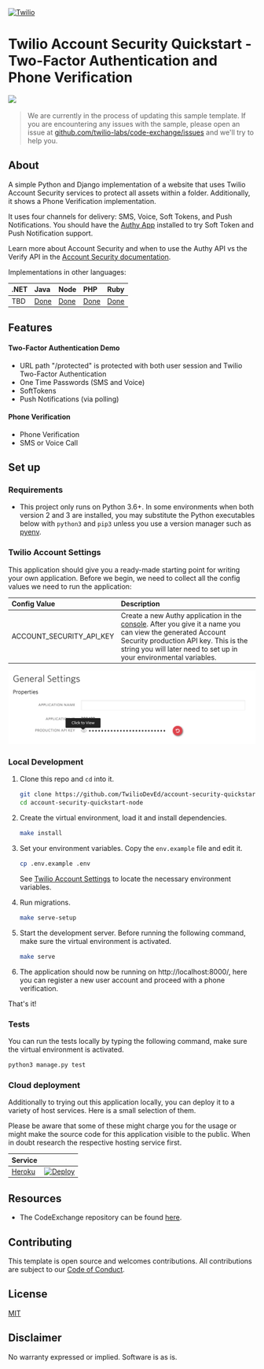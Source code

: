 <a href="https://www.twilio.com">
  <img src="https://static0.twilio.com/marketing/bundles/marketing/img/logos/wordmark-red.svg" alt="Twilio" width="250" />
</a>

# Twilio Account Security Quickstart - Two-Factor Authentication and Phone Verification

![](https://github.com/TwilioDevEd/account-security-quickstart-django/workflows/Django/badge.svg)

> We are currently in the process of updating this sample template. If you are encountering any issues with the sample, please open an issue at [github.com/twilio-labs/code-exchange/issues](https://github.com/twilio-labs/code-exchange/issues) and we'll try to help you.

## About

A simple Python and Django implementation of a website that uses Twilio Account Security services to protect all assets within a folder. Additionally, it shows a Phone Verification implementation.

It uses four channels for delivery: SMS, Voice, Soft Tokens, and Push Notifications. You should have the [Authy App](https://authy.com/download/) installed to try Soft Token and Push Notification support.

Learn more about Account Security and when to use the Authy API vs the Verify API in the [Account Security documentation](https://www.twilio.com/docs/verify/authy-vs-verify).

Implementations in other languages:

| .NET | Java | Node | PHP | Ruby |
| :--- | :--- | :----- | :-- | :--- |
| TBD | [Done](https://github.com/TwilioDevEd/account-security-quickstart-spring)  | [Done](https://github.com/TwilioDevEd/account-security-quickstart-node)  | [Done](https://github.com/TwilioDevEd/account-security-quickstart-php) | [Done](https://github.com/TwilioDevEd/account-security-quickstart-rails)  |

## Features

#### Two-Factor Authentication Demo
- URL path "/protected" is protected with both user session and Twilio Two-Factor Authentication
- One Time Passwords (SMS and Voice)
- SoftTokens
- Push Notifications (via polling)

#### Phone Verification
- Phone Verification
- SMS or Voice Call

## Set up

### Requirements
- This project only runs on Python 3.6+. In some environments when both version 2
and 3 are installed, you may substitute the Python executables below with
`python3` and `pip3` unless you use a version manager such as
[pyenv](https://github.com/pyenv/pyenv).

### Twilio Account Settings

This application should give you a ready-made starting point for writing your own application.
Before we begin, we need to collect all the config values we need to run the application:

| Config Value | Description |
| :----------  | :---------- |
| ACCOUNT_SECURITY_API_KEY  | Create a new Authy application in the [console](https://www.twilio.com/console/authy/). After you give it a name you can view the generated Account Security production API key. This is the string you will later need to set up in your environmental variables.|

![Get Authy API Key](api_key.png)

### Local Development

1. Clone this repo and `cd` into it.

   ```bash
   git clone https://github.com/TwilioDevEd/account-security-quickstart-node.git
   cd account-security-quickstart-node
   ```

2. Create the virtual environment, load it and install dependencies.

   ```bash
   make install
   ```

3. Set your environment variables. Copy the `env.example` file and edit it.

   ```bash
   cp .env.example .env
   ```

   See [Twilio Account Settings](#twilio-account-settings) to locate the necessary environment variables.

4. Run migrations.

   ```bash
   make serve-setup
   ```

5. Start the development server. Before running the following command, make sure the virtual environment is activated.

   ```bash
   make serve
   ```

6. The application should now be running on http://localhost:8000/, here you can
register a new user account and proceed with a phone verification.

That's it!

### Tests

You can run the tests locally by typing the following command, make sure the virtual environment is activated.

```bash
python3 manage.py test
```


### Cloud deployment

Additionally to trying out this application locally, you can deploy it to a variety of host services. Here is a small selection of them.

Please be aware that some of these might charge you for the usage or might make the source code for this application visible to the public. When in doubt research the respective hosting service first.

| Service                           |                                                                                                                                                                                                                           |
| :-------------------------------- | :------------------------------------------------------------------------------------------------------------------------------------------------------------------------------------------------------------------------ |
| [Heroku](https://www.heroku.com/) | [![Deploy](https://www.herokucdn.com/deploy/button.svg)](https://heroku.com/deploy)                                                                                                                                       |

## Resources

- The CodeExchange repository can be found [here](https://github.com/twilio-labs/code-exchange/).

## Contributing

This template is open source and welcomes contributions. All contributions are subject to our [Code of Conduct](https://github.com/twilio-labs/.github/blob/master/CODE_OF_CONDUCT.md).

## License

[MIT](http://www.opensource.org/licenses/mit-license.html)

## Disclaimer

No warranty expressed or implied. Software is as is.

[twilio]: https://www.twilio.com
